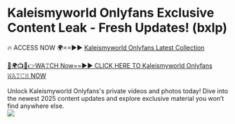 # Kaleismyworld Onlyfans Exclusive Content Leak - Fresh Updates! (bxlp)

🔥 ACCESS NOW 🌍==►► <a href="https://tinyurl.com/kvy9nzfs" rel="nofollow">Kaleismyworld Onlyfans Latest Collection</a>
<br><br>
[🔴🌍📺📱👉WA𝚃CH Now==►► CLICK HERE TO Kaleismyworld Onlyfans 𝚆𝙰𝚃𝙲𝙷 NOW](https://tinyurl.com/kvy9nzfs)
<br><br>
Unlock Kaleismyworld Onlyfans's private videos and photos today! Dive into the newest 2025 content updates and explore exclusive material you won’t find anywhere else.
<br>
<a href="https://tinyurl.com/kvy9nzfs" rel="nofollow" data-target="animated-image.originalLink"><img src="https://camo.githubusercontent.com/8a4f000d20f83aca3bf7ec5f350d767afa0574a8a352519fd8cfa583a6f93a33/68747470733a2f2f692e696d6775722e636f6d2f644a486b345a712e676966" data-canonical-src="https://i.imgur.com/dJHk4Zq.gif" style="max-width: 100%; display: inline-block;" data-target="animated-image.originalImage"></a>
<br>
